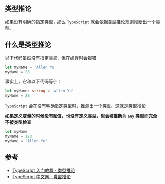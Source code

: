 ## 类型推论

如果没有明确的指定类型，那么 `TypeScript` 就会依据类型推论规则推断出一个类型。

## 什么是类型推论

以下代码虽然没有指定类型，但在编译时会报错

```typescript
let myName = 'Allen Yu'
myName = 28
```

事实上，它和以下代码等价：

```typescript
let myName: string = 'Allen Yu'
myName = 28
```

`TypeScript` 会在没有明确指定类型时，推测出一个类型，这就是类型推论

**如果定义变量的时候没有赋值，也没有定义类型，就会被推断为 `any` 类型而完全不被类型检查**

```typescript
let myName
myName = 123
myName = 'Allen Yu'
```

## 参考

-   [TypeScript 入门教程 - 类型推论](https://ts.xcatliu.com/basics/type-inference)
-   [TypeScript 中文网 - 类型推论](https://www.tslang.cn/docs/handbook/type-inference.html)
